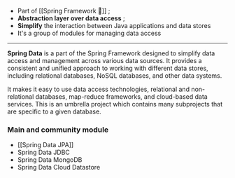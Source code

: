 - Part of [[Spring Framework 🌱]] ;
- **Abstraction layer over data access** ;
- **Simplify** the interaction between Java applications and data stores
- It's a group of modules for managing data access

*** 

**Spring Data** is a part of the Spring Framework designed to simplify data access and management across various data sources. It provides a consistent and unified approach to working with different data stores, including relational databases, NoSQL databases, and other data systems.

It makes it easy to use data access technologies, relational and non-relational databases, map-reduce frameworks, and cloud-based data services. This is an umbrella project which contains many subprojects that are specific to a given database.

### Main and community module

- [[Spring Data JPA]]
- Spring Data JDBC
- Spring Data MongoDB
- Spring Data Cloud Datastore